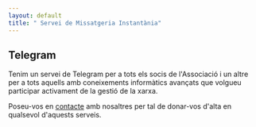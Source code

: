 ```yaml
---
layout: default
title: " Servei de Missatgeria Instantània"
---
```


## Telegram

Tenim un servei de Telegram per a tots els socis de l'Associació i un altre per a tots aquells amb coneixements informàtics avançats que volgueu participar activament de la gestió de la xarxa. 

Poseu-vos en [contacte](http://guifibages.cat/doc/contacte/) amb nosaltres per tal de donar-vos d'alta en qualsevol d'aquests serveis.
